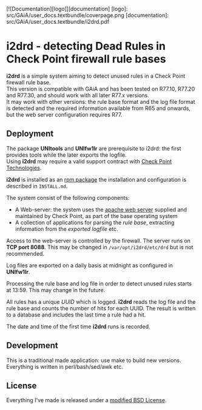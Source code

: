 
[![Documentation][logo]][documentation]
[logo]: src/GAiA/user_docs.textbundle/coverpage.png
[documentation]: src/GAiA/user_docs.textbundle/i2drd.pdf

# i2drd - detecting Dead Rules in Check Point firewall rule bases

**i2drd** is a simple system aiming to detect unused rules in a Check Point
firewall rule base.       
This version is compatible with GAiA and has been tested on R77.10, R77.20
and R77.30, and should work with all later R77.x versions.      
It may work with other versions: the rule base format and the log file format
is detected and the required information available from R65 and onwards, but
the web server configuration requires R77.

## Deployment

The package **UNItools** and **UNIfw1lr** are prerequisite to i2drd: the first
provides tools while the later exports the logfile.        
Using **i2drd** may require a valid support contract with [Check Point
Technologies](http://www.checkpoint.com).       

**i2drd** is installed as an [rpm package](http://en.wikipedia.org/wiki/RPM_Package_Manager)
the installation and configuration is described in ``INSTALL.md``.

The system consist of the following components:

  - A Web-server: the system uses the [apache web server](https://en.wikipedia.org/wiki/Apache_HTTP_Server)
    supplied and maintained by Check Point, as part of the base operating system
  - A collection of applications for parsing the _rule base_, extracting information from the _exported logfile_ etc.

Access to the web-server is controlled by the firewall. The server runs on **TCP
port 8088**. This may be changed in ``/var/opt/i2drd/etc/drd`` but is not
recommended.

Log files are exported on a daily basis at midnight as configured in **UNIfw1lr**.

Processing the rule base and log file in order to detect unused rules starts at 13:59. This may change in the future.

All rules has a unique _UUID_ which is logged. **i2drd** reads the log file and the rule base and counts the number
of hits for each UUID. The result is written to a database and includes the last time a rule had a hit.

The date and time of the first time **i2drd** runs is recorded.

##  Development

This is a traditional made application: use make to build new versions. Everything is written in perl/bash/sed/awk etc.

## License

Everything I've made is released under a
[modified BSD License](https://opensource.org/licenses/BSD-3-Clause).

